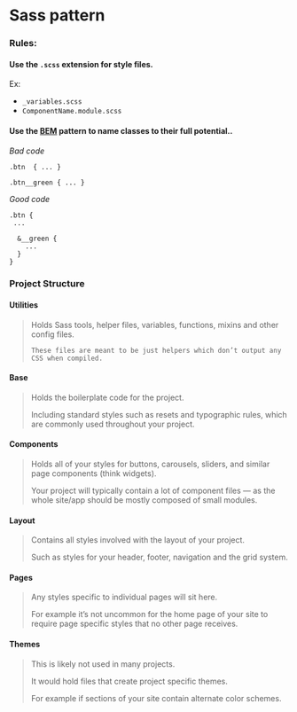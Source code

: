 # Sass pattern

### Rules:

#### Use the `.scss` extension for style files.

Ex:

- `_variables.scss`
- `ComponentName.module.scss`

#### Use the [BEM](https://getbem.com/) pattern to name classes to their full potential..

_Bad code_

```
.btn  { ... }

.btn__green { ... }
```

_Good code_

```
.btn {
 ...

  &__green {
    ...
  }
}
```

### Project Structure

#### Utilities

> Holds Sass tools, helper files, variables, functions, mixins and other config files.
>
> `These files are meant to be just helpers which don’t output any CSS when compiled.`

#### Base

> Holds the boilerplate code for the project.
>
> Including standard styles such as resets and typographic rules, which are commonly used throughout your project.

#### Components

> Holds all of your styles for buttons, carousels, sliders, and similar page components (think widgets).
>
> Your project will typically contain a lot of component files — as the whole site/app should be mostly composed of small modules.

#### Layout

> Contains all styles involved with the layout of your project.
>
> Such as styles for your header, footer, navigation and the grid system.

#### Pages

> Any styles specific to individual pages will sit here.
>
> For example it’s not uncommon for the home page of your site to require page specific styles that no other page receives.

#### Themes

> This is likely not used in many projects.
>
> It would hold files that create project specific themes.
>
> For example if sections of your site contain alternate color schemes.
